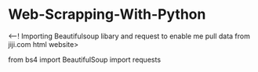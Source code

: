 # Web-Scrapping-With-Python

<--! Importing Beautifulsoup libary and request to enable me pull data from jiji.com html website>

from bs4 import BeautifulSoup
import requests

